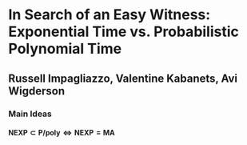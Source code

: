 # In Search of an Easy Witness: Exponential Time vs. Probabilistic Polynomial Time

## Russell Impagliazzo, Valentine Kabanets, Avi Wigderson

### Main Ideas

#### $\textbf{NEXP}\subset\textbf{P/poly}\Leftrightarrow\textbf{NEXP}=\textbf{MA}$
